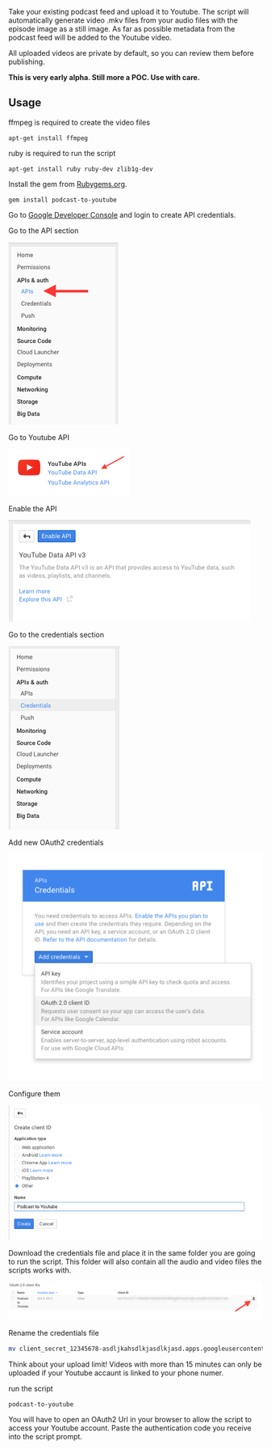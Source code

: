 Take your existing podcast feed and upload it to Youtube. The script will automatically generate video .mkv files from your audio files with the episode image as a still image. As far as possible metadata from the podcast feed will be added to the Youtube video.

All uploaded videos are private by default, so you can review them before publishing.

**This is very early alpha. Still more a POC. Use with care.**

## Usage

ffmpeg is required to create the video files
```
apt-get install ffmpeg
```

ruby is required to run the script
```
apt-get install ruby ruby-dev zlib1g-dev
```

Install the gem from [Rubygems.org](https://rubygems.org/gems/podcast-to-youtube).
```
gem install podcast-to-youtube
```

Go to [Google Developer Console](https://console.developers.google.com/) and login to create API credentials.

Go to the API section

![](images/goto_api.png)

Go to Youtube API

![](images/goto_youtube_api.png)

Enable the API

![](images/enable_api.png)

Go to the credentials section

![](images/goto_credentials.png)

Add new OAuth2 credentials

![](images/add_oauth2.png)

Configure them

![](images/config_oauth2.png)

Download the credentials file and place it in the same folder you are going to run the script. This folder will also contain all the audio and video files the scripts works with.

![](images/download_json.png)

Rename the credentials file
```bash
mv client_secret_12345678-asdljkahsdlkjasdlkjasd.apps.googleusercontent.com.json client_secret.json
```

Think about your upload limit! Videos with more than 15 minutes can only be uploaded if your Youtube accaunt is linked to your phone numer.

run the script
```
podcast-to-youtube
```

You will have to open an OAuth2 Url in your browser to allow the script to access your Youtube account. Paste the authentication code you receive into the script prompt.